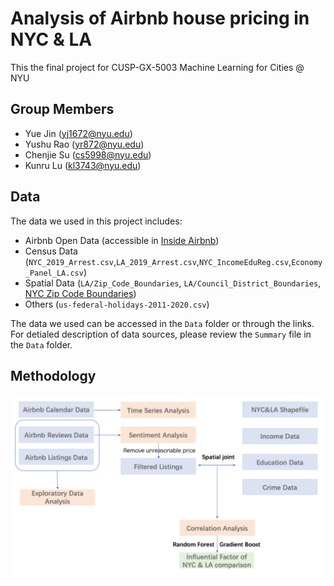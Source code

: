 # Analysis of Airbnb house pricing in NYC & LA
This the final project for CUSP-GX-5003 Machine Learning for Cities @ NYU

## Group Members
- Yue Jin ([yj1672@nyu.edu](yj1672@nyu.edu))
- Yushu Rao ([yr872@nyu.edu](yr872@nyu.edu))
- Chenjie Su ([cs5998@nyu.edu](cs5998@nyu.edu))
- Kunru Lu ([kl3743@nyu.edu](kl3743@nyu.edu))

## Data
The data we used in this project includes:
- Airbnb Open Data (accessible in [Inside Airbnb](http://insideairbnb.com/get-the-data.html))
- Census Data (`NYC_2019_Arrest.csv`,`LA_2019_Arrest.csv`,`NYC_IncomeEduReg.csv`,`Economy_Panel_LA.csv`)
- Spatial Data (`LA/Zip_Code_Boundaries`, `LA/Council_District_Boundaries`, [NYC Zip Code Boundaries](https://www.census.gov/geographies/mapping-files/time-series/geo/carto-boundary-file.html))
- Others (`us-federal-holidays-2011-2020.csv`)

The data we used can be accessed in the `Data` folder or through the links. For detialed description of data sources, please review the `Summary` file in the `Data` folder. 

## Methodology
![Methodology](methodology.png)
